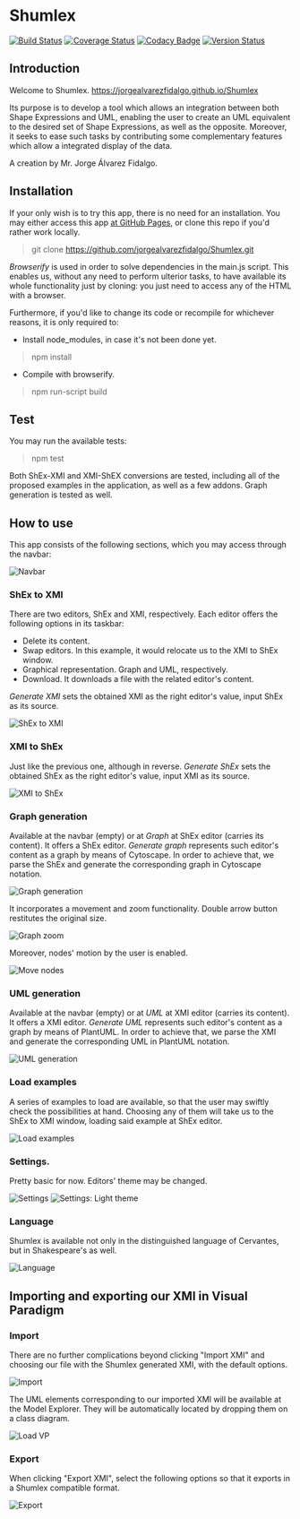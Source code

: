 # Shumlex
[![Build Status](https://travis-ci.org/jorgealvarezfidalgo/Shumlex.svg?branch=master)](https://travis-ci.org/jorgealvarezfidalgo/Shumlex)
[![Coverage Status](https://coveralls.io/repos/github/jorgealvarezfidalgo/Shumlex/badge.svg?branch=master)](https://coveralls.io/github/jorgealvarezfidalgo/Shumlex?branch=master)
[![Codacy Badge](https://api.codacy.com/project/badge/Grade/f7a79a92342844138f7fa6f8095f12a7)](https://app.codacy.com/manual/jorgealvarezfidalgo/Shumlex?utm_source=github.com&utm_medium=referral&utm_content=jorgealvarezfidalgo/Shumlex&utm_campaign=Badge_Grade_Dashboard)
[![Version Status](https://img.shields.io/badge/version-1.0.2-green.svg)](https://jorgealvarezfidalgo.github.io/Shumlex/)

## Introduction
Welcome to Shumlex. 
https://jorgealvarezfidalgo.github.io/Shumlex

Its purpose is to develop a tool which allows an integration between both Shape Expressions and UML, enabling the user to create an UML equivalent to the desired set of Shape Expressions, as well as the opposite. Moreover, it seeks to ease such tasks by contributing some complementary features which allow a integrated display of the data.

A creation by Mr. Jorge Álvarez Fidalgo.

## Installation

If your only wish is to try this app, there is no need for an installation. You may either access this app [at GitHub Pages](https://jorgealvarezfidalgo.github.io/Shumlex), or clone this repo if you'd rather work locally.
> git clone https://github.com/jorgealvarezfidalgo/Shumlex.git

_Browserify_ is used in order to solve dependencies in the main.js script. This enables us, without any need to perform ulterior tasks, to have available its whole functionality just by cloning: you just need to access any of the HTML with a browser.

Furthermore, if you'd like to change its code or recompile for whichever reasons, it is only required to:

* Install node_modules, in case it's not been done yet.
> npm install

* Compile with browserify.
> npm run-script build

## Test

You may run the available tests:
> npm test

Both ShEx-XMI and XMI-ShEX conversions are tested, including all of the proposed examples in the application, as well as a few addons. Graph generation is tested as well.

## How to use

This app consists of the following sections, which you may access through the navbar:

![Navbar](https://github.com/jorgealvarezfidalgo/Shumlex/blob/master/docs/img/navbarEN.PNG)

### ShEx to XMI
There are two editors, ShEx and XMI, respectively. Each editor offers the following options in its taskbar:
* Delete its content.
* Swap editors. In this example, it would relocate us to the XMI to ShEx window.
* Graphical representation. Graph and UML, respectively.
* Download. It downloads a file with the related editor's content.

_Generate XMI_ sets the obtained XMI as the right editor's value, input ShEx as its source.

![ShEx to XMI](https://github.com/jorgealvarezfidalgo/Shumlex/blob/master/docs/img/shexxmiEN.PNG)

### XMI to ShEx
Just like the previous one, although in reverse.
_Generate ShEx_ sets the obtained ShEx as the right editor's value, input XMI as its source.

![XMI to ShEx](https://github.com/jorgealvarezfidalgo/Shumlex/blob/master/docs/img/xmishexEN.PNG)

### Graph generation
Available at the navbar (empty) or at _Graph_ at ShEx editor (carries its content).
It offers a ShEx editor.
_Generate graph_ represents such editor's content as a graph by means of Cytoscape. In order to achieve that, we parse the ShEx and generate the corresponding graph in Cytoscape notation.

![Graph generation](https://github.com/jorgealvarezfidalgo/Shumlex/blob/master/docs/img/grafo1EN.PNG)

It incorporates a movement and zoom functionality. Double arrow button restitutes the original size.

![Graph zoom](https://github.com/jorgealvarezfidalgo/Shumlex/blob/master/docs/img/grafo2.PNG)

Moreover, nodes' motion by the user is enabled. 

![Move nodes](https://github.com/jorgealvarezfidalgo/Shumlex/blob/master/docs/img/grafo3.PNG)

### UML generation
Available at the navbar (empty) or at _UML_ at XMI editor (carries its content).
It offers a XMI editor.
_Generate UML_ represents such editor's content as a graph by means of PlantUML. In order to achieve that, we parse the XMI and generate the corresponding UML in PlantUML notation.

![UML generation](https://github.com/jorgealvarezfidalgo/Shumlex/blob/master/docs/img/umlEN.PNG)

### Load examples
A series of examples to load are available, so that the user may swiftly check the possibilities at hand. Choosing any of them will take us to the ShEx to XMI window, loading said example at ShEx editor.

![Load examples](https://github.com/jorgealvarezfidalgo/Shumlex/blob/master/docs/img/EjemplosEN.PNG)

### Settings.
Pretty basic for now. Editors' theme may be changed.

![Settings](https://github.com/jorgealvarezfidalgo/Shumlex/blob/master/docs/img/conf1EN.PNG)
![Settings: Light theme](https://github.com/jorgealvarezfidalgo/Shumlex/blob/master/docs/img/conf2EN.PNG)

### Language
Shumlex is available not only in the distinguished language of Cervantes, but in Shakespeare's as well.

![Language](https://github.com/jorgealvarezfidalgo/Shumlex/blob/master/docs/img/idioma.PNG)

## Importing and exporting our XMI in Visual Paradigm

### Import
There are no further complications beyond clicking "Import XMI" and choosing our file with the Shumlex generated XMI, with the default options.

![Import](https://github.com/jorgealvarezfidalgo/Shumlex/blob/master/docs/img/importxmi.PNG)

The UML elements corresponding to our imported XMI will be available at the Model Explorer. They will be automatically located by dropping them on a class diagram.

![Load VP](https://github.com/jorgealvarezfidalgo/Shumlex/blob/master/docs/img/cargarvp.PNG)

### Export
When clicking "Export XMI", select the following options so that it exports in a Shumlex compatible format.

![Export](https://github.com/jorgealvarezfidalgo/Shumlex/blob/master/docs/img/exportxmi.PNG)

